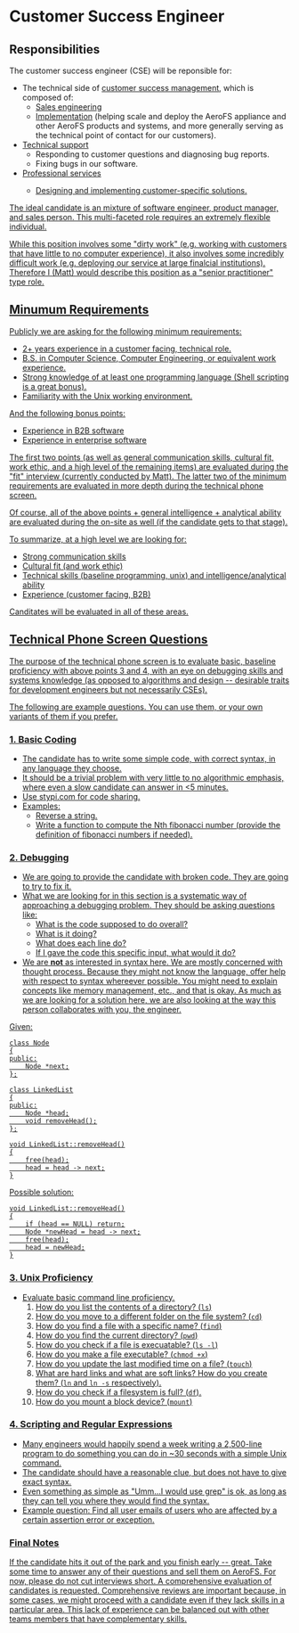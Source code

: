 # Customer Success Engineer

## Responsibilities

The customer success engineer (CSE) will be reponsible for:

* The technical side of <u>customer success management</u>, which is composed
  of:
    * <u>Sales engineering</u>
    * <u>Implementation</u> (helping scale and deploy the AeroFS appliance and
      other AeroFS products and systems, and more generally serving as the
      technical point of contact for our customers).
* <u>Technical support</u>
    * Responding to customer questions and diagnosing bug reports.
    * Fixing bugs in our software.
* <u>Professional services<u>
    * Designing and implementing customer-specific solutions.

The ideal candidate is an mixture of software engineer, product manager, and
sales person. This multi-faceted role requires an extremely flexible
individual.

While this position involves some "dirty work" (e.g. working with customers
that have little to no computer experience), it also involves some incredibly
difficult work (e.g. deploying our service at large finalcial institutions).
Therefore I (Matt) would describe this position as a "senior practitioner"
type role.

## Minumum Requirements

Publicly we are asking for the following minimum requirements:

* 2+ years experience in a customer facing, technical role.
* B.S. in Computer Science, Computer Engineering, or equivalent work
  experience.
* Strong knowledge of at least one programming language (Shell scripting is a
  great bonus).
* Familiarity with the Unix working environment.

And the following bonus points:

* Experience in B2B software
* Experience in enterprise software

The first two points (as well as general communication skills, cultural fit,
work ethic, and a high level of the remaining items) are evaluated during the
"fit" interview (currently conducted by Matt). The latter two of the minimum
requirements are evaluated in more depth during the technical phone screen.

Of course, all of the above points + general intelligence + analytical ability
are evaluated during the on-site as well (if the candidate gets to that stage).

To summarize, at a high level we are looking for:

* Strong communication skills
* Cultural fit (and work ethic)
* Technical skills (baseline programming, unix) and intelligence/analytical
  ability
* Experience (customer facing, B2B)

Canditates will be evaluated in all of these areas.

## Technical Phone Screen Questions

The purpose of the technical phone screen is to evaluate basic, <u>baseline</u>
proficiency with above points 3 and 4, with an eye on debugging skills and
systems knowledge (as opposed to algorithms and design -- desirable traits
for development engineers but not necessarily CSEs).

The following are example questions. You can use them, or your own variants of
them if you prefer.

### 1. Basic Coding

* The candidate has to write some simple code, with correct syntax, in any
  language they choose.
* It should be a trivial problem with very little to no algorithmic emphasis,
  where even a slow candidate can answer in <5 minutes.
* Use <a href="http://stypi.com">stypi.com</a> for code sharing.
* Examples:
    * Reverse a string.
    * Write a function to compute the Nth fibonacci number (provide the
      definition of fibonacci numbers if needed).

### 2. Debugging

* We are going to provide the candidate with broken code. They are going to
  try to fix it.
* What we are looking for in this section is a systematic way of approaching
  a debugging problem. They should be asking questions like:
    * What is the code supposed to do overall?
    * What is it doing?
    * What does each line do?
    * If I gave the code this specific input, what would it do?
* We are <b>not</b> as interested in syntax here. We are mostly concerned with
  thought process. Because they might not know the language, offer help with
  respect to syntax whereever possible. You might need to explain concepts like
  memory management, etc., and that is okay. As much as we are looking for a
  solution here, we are also looking at the way this person collaborates with
  you, the engineer.

Given:

    class Node
    {
    public:
        Node *next;
    };

    class LinkedList
    {
    public:
        Node *head;
        void removeHead();
    };

    void LinkedList::removeHead()
    {
        free(head);
        head = head -> next;
    }

Possible solution:

    void LinkedList::removeHead()
    {
        if (head == NULL) return;
        Node *newHead = head -> next;
        free(head);
        head = newHead;
    }

### 3. Unix Proficiency

* Evaluate basic command line proficiency.
    1. How do you list the contents of a directory? (`ls`)
    2. How do you move to a different folder on the file system? (`cd`)
    3. How do you find a file with a specific name? (`find`)
    4. How do you find the current directory? (`pwd`)
    5. How do you check if a file is execuatable? (`ls -l`)
    6. How do you make a file executable? (`chmod +x`)
    7. How do you update the last modified time on a file? (`touch`)
    8. What are hard links and what are soft links? How do you create them?
       (`ln` and `ln -s` respectively).
    9. How do you check if a filesystem is full? (`df`).
    10. How do you mount a block device? (`mount`)

### 4. Scripting and Regular Expressions

* Many engineers would happily spend a week writing a 2,500-line program to do
  something you can do in ~30 seconds with a simple Unix command.
* The candidate should have a reasonable clue, but does not have to give exact
  syntax.
* Even something as simple as "Umm...I would use grep" is ok, as long as they
  can tell you where they would find the syntax.
* Example question: Find all user emails of users who are affected by a certain
  assertion error or exception.

### Final Notes

If the candidate hits it out of the park and you finish early -- great. Take
some time to answer any of their questions and sell them on AeroFS. For now,
please do not cut interviews short. A comprehensive evaluation of candidates
is requested. Comprehensive reviews are important because, in some cases, we
might proceed with a candidate even if they lack skills in a particular area.
This lack of experience can be balanced out with other teams members that have
complementary skills.
